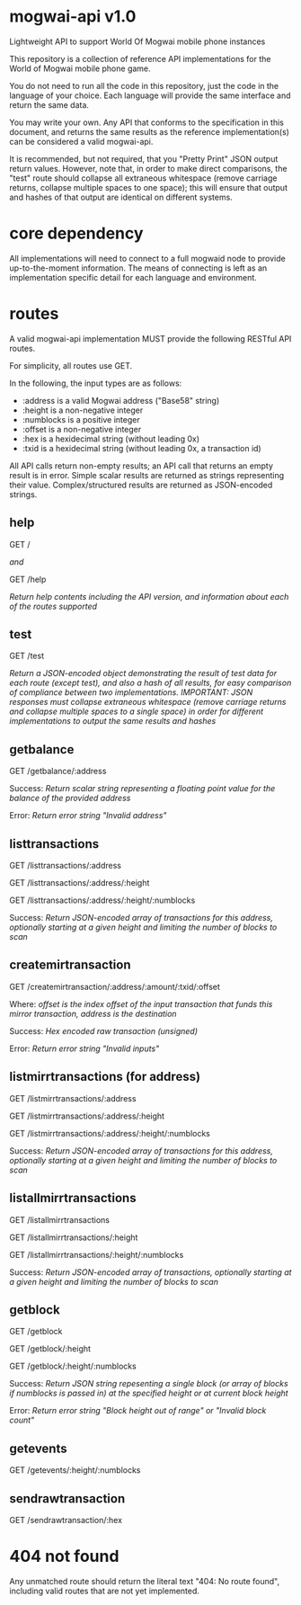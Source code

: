 # mogwai-api v1.0
Lightweight API to support World Of Mogwai mobile phone instances

This repository is a collection of reference API implementations for the World of Mogwai mobile phone game.

You do not need to run all the code in this repository, just the code in the language of your choice.  Each language will provide the same interface and return the same data.

You may write your own. Any API that conforms to the specification in this document, and returns the same results as the reference implementation(s) can be considered a valid mogwai-api.

It is recommended, but not required, that you "Pretty Print" JSON output return values.  However, note that, in order to make direct comparisons, the "test" route should collapse all extraneous whitespace (remove carriage returns, collapse multiple spaces to one space); this will ensure that output and hashes of that output are identical on different systems.

# core dependency
All implementations will need to connect to a full mogwaid node to provide up-to-the-moment information.  The means of connecting is left as an implementation specific detail for each language and environment.

# routes
A valid mogwai-api implementation MUST provide the following RESTful API routes.  

For simplicity, all routes use GET.

In the following, the input types are as follows:
* :address is a valid Mogwai address ("Base58" string)
* :height is a non-negative integer
* :numblocks is a positive integer
* :offset is a non-negative integer
* :hex is a hexidecimal string (without leading 0x)
* :txid is a hexidecimal string (without leading 0x, a transaction id)

All API calls return non-empty results; an API call that returns an empty result is in error.  Simple scalar results are returned as strings representing their value.  Complex/structured results are returned as JSON-encoded strings.

## help 
GET /

_and_ 

GET /help 

_Return help contents including the API version, and information about each of the routes supported_

## test
GET /test

_Return a JSON-encoded object demonstrating the result of test data for each route (except test), and also a hash of all results, for easy comparison of compliance between two implementations. IMPORTANT: JSON responses must collapse extraneous whitespace (remove carriage returns and collapse multiple spaces to a single space) in order for different implementations to output the same results and hashes_

## getbalance
GET /getbalance/:address

Success: _Return scalar string representing a floating point value for the balance of the provided address_

Error: _Return error string "Invalid address"_

## listtransactions
GET /listtransactions/:address

GET /listtransactions/:address/:height

GET /listtransactions/:address/:height/:numblocks

Success: _Return JSON-encoded array of transactions for this address, optionally starting at a given height and limiting the number of blocks to scan_

## createmirtransaction
GET /createmirtransaction/:address/:amount/:txid/:offset

Where: _offset is the index offset of the input transaction that funds this mirror transaction, address is the destination_

Success: _Hex encoded raw transaction (unsigned)_

Error: _Return error string "Invalid inputs"_

## listmirrtransactions (for address)
GET /listmirrtransactions/:address

GET /listmirrtransactions/:address/:height

GET /listmirrtransactions/:address/:height/:numblocks

Success: _Return JSON-encoded array of transactions for this address, optionally starting at a given height and limiting the number of blocks to scan_

## listallmirrtransactions
GET /listallmirrtransactions

GET /listallmirrtransactions/:height

GET /listallmirrtransactions/:height/:numblocks

Success: _Return JSON-encoded array of transactions, optionally starting at a given height and limiting the number of blocks to scan_


## getblock
GET /getblock

GET /getblock/:height

GET /getblock/:height/:numblocks

Success: _Return JSON string repesenting a single block (or array of blocks if numblocks is passed in) at the specified height or at current block height_

Error: _Return error string "Block height out of range" or "Invalid block count"_


## getevents
GET /getevents/:height/:numblocks

## sendrawtransaction
GET /sendrawtransaction/:hex

# 404 not found 
Any unmatched route should return the literal text "404: No route found", including valid routes that are not yet implemented.
